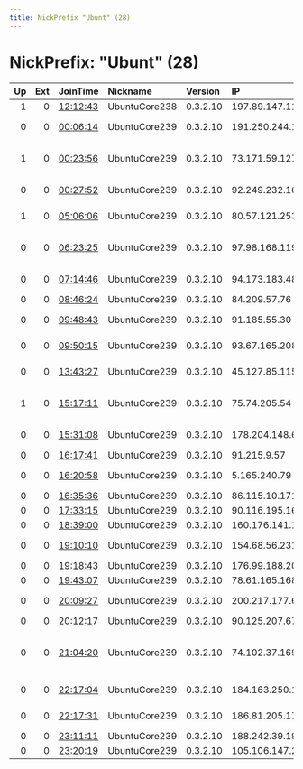```yaml
---
title: NickPrefix "Ubunt" (28)
---
```


# NickPrefix: "Ubunt" (28)

|   Up |   Ext | JoinTime                                                                                            | Nickname      | Version   | IP              | AS                                      | CC   |   ORp |   Dirp | OS    | Contact   |   eFamMembers |
|-----:|------:|:----------------------------------------------------------------------------------------------------|:--------------|:----------|:----------------|:----------------------------------------|:-----|------:|-------:|:------|:----------|--------------:|
|    1 |     0 | [12:12:43](https://metrics.torproject.org/rs.html#details/2769AC4135C71099A51D1F46783508469E168206) | UbuntuCore238 | 0.3.2.10  | 197.89.147.113  | OPTINET                                 | za   | 44344 |      0 | Linux | None      |             1 |
|    0 |     0 | [00:06:14](https://metrics.torproject.org/rs.html#details/253F9A8ADE5EFDBEB10D15686F6060E6CC882268) | UbuntuCore239 | 0.3.2.10  | 191.250.244.106 | TELEFu00D4NICA BRASIL S.A               | br   | 40083 |      0 | Linux | None      |             1 |
|    1 |     0 | [00:23:56](https://metrics.torproject.org/rs.html#details/5D68818FE3A4D552796A5D1286B829EECC11522C) | UbuntuCore239 | 0.3.2.10  | 73.171.59.127   | Comcast Cable Communications, LLC       | us   | 39975 |      0 | Linux | None      |             1 |
|    0 |     0 | [00:27:52](https://metrics.torproject.org/rs.html#details/6F45BF932B3748E318D4E55D3C6FA04BADE7846F) | UbuntuCore239 | 0.3.2.10  | 92.249.232.162  | DIGI Tavkozlesi es Szolgaltato Kft.     | hu   | 37677 |      0 | Linux | None      |             1 |
|    1 |     0 | [05:06:06](https://metrics.torproject.org/rs.html#details/90A481DD7A1CAC8CBD9C94D9DD270D77A3FA19BE) | UbuntuCore239 | 0.3.2.10  | 80.57.121.253   | Liberty Global Operations B.V.          | nl   | 46561 |      0 | Linux | None      |             1 |
|    0 |     0 | [06:23:25](https://metrics.torproject.org/rs.html#details/AC7CE2FFFDD8095FCE171BC727F554698578C7BD) | UbuntuCore239 | 0.3.2.10  | 97.98.168.119   | Time Warner Cable Internet LLC          | us   | 42947 |      0 | Linux | None      |             1 |
|    0 |     0 | [07:14:46](https://metrics.torproject.org/rs.html#details/2D501D39A28B7CE5D1AD8D151194342DBCE3F728) | UbuntuCore239 | 0.3.2.10  | 94.173.183.48   | Virgin Media Limited                    | gb   | 44895 |      0 | Linux | None      |             1 |
|    0 |     0 | [08:46:24](https://metrics.torproject.org/rs.html#details/91158B44053A0AC341143E4C7CBFF58E47C907E9) | UbuntuCore239 | 0.3.2.10  | 84.209.57.76    | Get AS                                  | no   | 45361 |      0 | Linux | None      |             1 |
|    0 |     0 | [09:48:43](https://metrics.torproject.org/rs.html#details/34FCE1EE5634A53B6D795B7AB6B19972B1DDF774) | UbuntuCore239 | 0.3.2.10  | 91.185.55.30    | Irkutsk Business Net                    | ru   | 42835 |      0 | Linux | None      |             1 |
|    0 |     0 | [09:50:15](https://metrics.torproject.org/rs.html#details/378CC82A315B3FDE71BEBFC9868670D00A6B8899) | UbuntuCore239 | 0.3.2.10  | 93.67.165.208   | Vodafone Italia S.p.A.                  | it   | 37693 |      0 | Linux | None      |             1 |
|    0 |     0 | [13:43:27](https://metrics.torproject.org/rs.html#details/5634FDEFD99C777AEFCA636C1892CE35D87DFEAB) | UbuntuCore239 | 0.3.2.10  | 45.127.85.115   | National Internet Backbone              | in   | 41545 |      0 | Linux | None      |             1 |
|    1 |     0 | [15:17:11](https://metrics.torproject.org/rs.html#details/7C8B554727B88CB1BB263418E8ACA7AAF69BC63C) | UbuntuCore239 | 0.3.2.10  | 75.74.205.54    | Comcast Cable Communications, LLC       | us   | 33129 |      0 | Linux | None      |             1 |
|    0 |     0 | [15:31:08](https://metrics.torproject.org/rs.html#details/4FA608000F77384840D6094034E6AC1E32B9DA2D) | UbuntuCore239 | 0.3.2.10  | 178.204.148.6   | Ojsc oao Tattelecom                     | ru   | 44937 |      0 | Linux | None      |             1 |
|    0 |     0 | [16:17:41](https://metrics.torproject.org/rs.html#details/66311B14762981BF17D9DC21E9AA53CD8ABD8C77) | UbuntuCore239 | 0.3.2.10  | 91.215.9.57     | Faust Isp Ltd.                          | ua   | 41601 |      0 | Linux | None      |             1 |
|    0 |     0 | [16:20:58](https://metrics.torproject.org/rs.html#details/AC260D2A571EF755AF9C94E059FCDA1AB1507004) | UbuntuCore239 | 0.3.2.10  | 5.165.240.79    | JSC ER-Telecom Holding                  | ru   | 34865 |      0 | Linux | None      |             1 |
|    0 |     0 | [16:35:36](https://metrics.torproject.org/rs.html#details/87BF07CCCC085A8AF50D0CF457FF8F1D2FD59B1D) | UbuntuCore239 | 0.3.2.10  | 86.115.10.171   | Telia Finland Oyj                       | fi   | 35265 |      0 | Linux | None      |             1 |
|    0 |     0 | [17:33:15](https://metrics.torproject.org/rs.html#details/82AF617DE22B6D5697D956533A0572F663E5405B) | UbuntuCore239 | 0.3.2.10  | 90.116.195.163  | Orange                                  | fr   | 39513 |      0 | Linux | None      |             1 |
|    0 |     0 | [18:39:00](https://metrics.torproject.org/rs.html#details/19FDBAA1C06A53FA9D436772C3102350211A824D) | UbuntuCore239 | 0.3.2.10  | 160.176.141.152 | MT-MPLS                                 | ma   | 33015 |      0 | Linux | None      |             1 |
|    0 |     0 | [19:10:10](https://metrics.torproject.org/rs.html#details/E6FE569654C2B2D78C886A1192B73306BE73164C) | UbuntuCore239 | 0.3.2.10  | 154.68.56.231   | Orange Cote D'ivoire                    | ci   | 37435 |      0 | Linux | None      |             1 |
|    0 |     0 | [19:18:43](https://metrics.torproject.org/rs.html#details/56FE065ADF8AE2F543A8528BCDC097EBD0C480BA) | UbuntuCore239 | 0.3.2.10  | 176.99.188.202  | Inetcom LLC                             | ru   | 46293 |      0 | Linux | None      |             1 |
|    0 |     0 | [19:43:07](https://metrics.torproject.org/rs.html#details/9EDD4E2E79500A708F75D94373D6240332C1D48C) | UbuntuCore239 | 0.3.2.10  | 78.61.165.168   | Telia Lietuva, AB                       | lt   | 37209 |      0 | Linux | None      |             1 |
|    0 |     0 | [20:09:27](https://metrics.torproject.org/rs.html#details/79E38AF44D75EC2D41C84B209C54E33B9E9B81AD) | UbuntuCore239 | 0.3.2.10  | 200.217.177.65  | Telemar Norte Leste S.A.                | br   | 36383 |      0 | Linux | None      |             1 |
|    0 |     0 | [20:12:17](https://metrics.torproject.org/rs.html#details/0D9BD9F1E685BA12B2DD46E7EBAAEC318C15CB49) | UbuntuCore239 | 0.3.2.10  | 90.125.207.67   | Orange                                  | fr   | 45387 |      0 | Linux | None      |             1 |
|    0 |     0 | [21:04:20](https://metrics.torproject.org/rs.html#details/7F504EA44DFDAB9EB4944A983ACEE79C7D8F4D34) | UbuntuCore239 | 0.3.2.10  | 74.102.37.169   | MCI Communications Services, Inc. d/b/a | us   | 35791 |      0 | Linux | None      |             1 |
|    0 |     0 | [22:17:04](https://metrics.torproject.org/rs.html#details/31D91FB444BF547DFF93D5C64CE44F5E45240139) | UbuntuCore239 | 0.3.2.10  | 184.163.250.125 | Videotron Telecom Ltee                  | ca   | 40899 |      0 | Linux | None      |             1 |
|    0 |     0 | [22:17:31](https://metrics.torproject.org/rs.html#details/EB0CEFCF32DED1D41DE49AADA36E8660D964743D) | UbuntuCore239 | 0.3.2.10  | 186.81.205.176  | Telmex Colombia S.A.                    | co   | 45917 |      0 | Linux | None      |             1 |
|    0 |     0 | [23:11:11](https://metrics.torproject.org/rs.html#details/09506A8DE2D8B5AA81B8BD38F4FF40E6708560FB) | UbuntuCore239 | 0.3.2.10  | 188.242.39.192  | SkyNet Ltd.                             | ru   | 41491 |      0 | Linux | None      |             1 |
|    0 |     0 | [23:20:19](https://metrics.torproject.org/rs.html#details/C5BF494799D6982600885C9690B0AB86938789C8) | UbuntuCore239 | 0.3.2.10  | 105.106.147.231 | Telecom Algeria                         | dz   | 34139 |      0 | Linux | None      |             1 |
